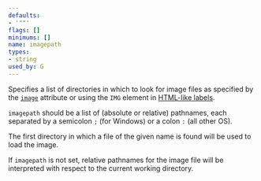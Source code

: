```yaml
---
defaults:
- '""'
flags: []
minimums: []
name: imagepath
types:
- string
used_by: G
---
```

Specifies a list of directories in which to look for image files as specified
by the [`image`](#d:image) attribute or using the `IMG` element in [HTML-like
labels](shapes.html#html).

`imagepath` should be a list of (absolute or
relative) pathnames, each separated by a semicolon `;` (for Windows) or a colon `:`
(all other OS).

The first directory in which a file of the given name is
found will be used to load the image.

If `imagepath` is not set, relative pathnames for the image file will be
interpreted with respect to the current working directory.
